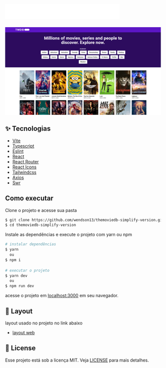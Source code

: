 # ![TheMovieDB](/public/logo.svg)

![Cover](.github/cover.png)

## ✨ Tecnologias

- [Vite](https://vitejs.dev/)
- [Typescript](https://www.typescriptlang.org/)
- [Eslint](https://eslint.org/)
- [React](https://reactjs.org/)
- [React Router](https://reactrouter.com/)
- [React Icons](https://react-icons.github.io/react-icons/)
- [Tailwindcss](https://tailwindcss.com/)
- [Axios](https://github.com/axios/axios)
- [Swr](https://swr.vercel.app/)

## Como executar

Clone o projeto e acesse sua pasta

```bash
$ git clone https://github.com/wendson13/themoviedb-simplify-version.git
$ cd themoviedb-simplify-version
```

Instale as dependências e execute o projeto com yarn ou npm

```bash
# instalar dependências
$ yarn
  ou
$ npm i

# executar o projeto
$ yarn dev
  ou
$ npm run dev
```
acesse o projeto em [localhost:3000](http://localhost:3000) em seu navegador.

## 📌 Layout

layout usado no projeto no link abaixo

- [layout web](https://www.figma.com/file/rM7WPqhLY9ObnGzSCeWLxB/Teste-Front-End)

## 📝 License

Esse projeto está sob a licença MIT. Veja [LICENSE](LICENSE) para mais detalhes.
